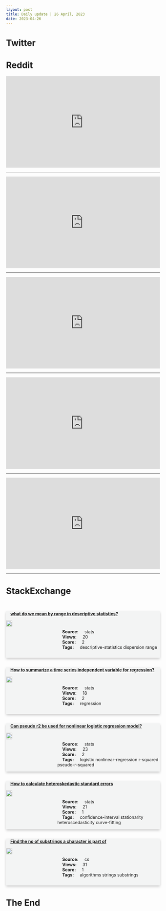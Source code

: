 ```yaml
---
layout: post
title: Daily update | 26 April, 2023
date: 2023-04-26
---
```


<script async src="https://platform.twitter.com/widgets.js" charset="utf-8"></script>


<script src='https://storage.ko-fi.com/cdn/scripts/overlay-widget.js'></script>
<script>
  kofiWidgetOverlay.draw('themldojo', {
    'type': 'floating-chat',
    'floating-chat.donateButton.text': 'Support me',
    'floating-chat.donateButton.background-color': '#f45d22',
    'floating-chat.donateButton.text-color': '#fff'
  });
</script>

# Twitter 

<blockquote class="twitter-tweet"><a href="https://twitter.com/RGVzoomin/status/1650737444223078400"></a></blockquote>

<blockquote class="twitter-tweet"><a href="https://twitter.com/AliHZaidiPTI/status/1650898390656466960"></a></blockquote>

<blockquote class="twitter-tweet"><a href="https://twitter.com/ylecun/status/1650798206283051009"></a></blockquote>

<blockquote class="twitter-tweet"><a href="https://twitter.com/_akhaliq/status/1650739852479004673"></a></blockquote>

<blockquote class="twitter-tweet"><a href="https://twitter.com/Parajulisaroj16/status/1650671992142708736"></a></blockquote>

<blockquote class="twitter-tweet"><a href="https://twitter.com/OpenAI/status/1650909329900580864"></a></blockquote>

<blockquote class="twitter-tweet"><a href="https://twitter.com/ylecun/status/1650914099511934977"></a></blockquote>

<blockquote class="twitter-tweet"><a href="https://twitter.com/kaggle/status/1650922973765705730"></a></blockquote>

<blockquote class="twitter-tweet"><a href="https://twitter.com/GoogleAI/status/1650929940626284544"></a></blockquote>

<blockquote class="twitter-tweet"><a href="https://twitter.com/huggingface/status/1650673726260928513"></a></blockquote>

# Reddit 

<iframe id="reddit-embed" src="https://www.redditmedia.com/r/datascience/comments/12ybr1x/how_do_you_handle_outliers_in_a_dataset_during?ref_source=embed&amp;ref=share&amp;embed=true" sandbox="allow-scripts allow-same-origin allow-popups" style="border: none;" height="300" width="100%" scrolling="yes"></iframe>
<hr style="width:100%;text-align:left;margin-left:0">
<iframe id="reddit-embed" src="https://www.redditmedia.com/r/MachineLearning/comments/12yad0w/a_cookbook_of_selfsupervised_learning_not_oc?ref_source=embed&amp;ref=share&amp;embed=true" sandbox="allow-scripts allow-same-origin allow-popups" style="border: none;" height="300" width="100%" scrolling="yes"></iframe>
<hr style="width:100%;text-align:left;margin-left:0">
<iframe id="reddit-embed" src="https://www.redditmedia.com/r/MachineLearning/comments/12yqhmo/n_microsoft_releases_synapseml_v011_with_support?ref_source=embed&amp;ref=share&amp;embed=true" sandbox="allow-scripts allow-same-origin allow-popups" style="border: none;" height="300" width="100%" scrolling="yes"></iframe>
<hr style="width:100%;text-align:left;margin-left:0">
<iframe id="reddit-embed" src="https://www.redditmedia.com/r/datascience/comments/12ynau2/4_months_of_being_an_unemployed_data_scientist?ref_source=embed&amp;ref=share&amp;embed=true" sandbox="allow-scripts allow-same-origin allow-popups" style="border: none;" height="300" width="100%" scrolling="yes"></iframe>
<hr style="width:100%;text-align:left;margin-left:0">
<iframe id="reddit-embed" src="https://www.redditmedia.com/r/MachineLearning/comments/12yk3ea/d_resources_for_deepening_knowledge_of?ref_source=embed&amp;ref=share&amp;embed=true" sandbox="allow-scripts allow-same-origin allow-popups" style="border: none;" height="300" width="100%" scrolling="yes"></iframe>
<hr style="width:100%;text-align:left;margin-left:0">

<style>
.card {
box-shadow: 0 4px 8px 0 rgba(0,0,0,0.2);
transition: 0.3s;
width: 100%;
background-color: #F3F4F4;
}
p{
    margin-left:  3em;
    padding-top: 1em;
}
.part2{
    display: grid;
    grid-template-columns: 1fr 3fr;
}
h4{
    margin: 1em;
}

.card:hover {
box-shadow: 0 8px 16px 0 rgba(0,0,0,0.2);
}
b {
padding: 2px 16px;
}
</style>
  
# StackExchange 


  <br>
  <div class="card">
  <h4><a href='https://stats.stackexchange.com/questions/614050/what-do-we-mean-by-range-in-descriptive-statistics'>what do we mean by range in descriptive statistics?</a></h4> 
  <div class="part2">
      <img src="https://cdn.sstatic.net/Sites/stats/Img/apple-touch-icon@2.png?v=344f57aa10cc" alt="Img missing!" style="width:40%">
      <p><b>Source:</b> stats<br><b>Views:</b> 20<br><b>Score:</b> 2<br><b>Tags:</b> <span class="badge badge-dark">descriptive-statistics</span> <span class="badge badge-dark">dispersion</span> <span class="badge badge-dark">range</span></p> 
  </div>
  </div>
      
  <br>
  <div class="card">
  <h4><a href='https://stats.stackexchange.com/questions/614136/how-to-summarize-a-time-series-independent-variable-for-regression'>How to summarize a time series independent variable for regression?</a></h4> 
  <div class="part2">
      <img src="https://cdn.sstatic.net/Sites/stats/Img/apple-touch-icon@2.png?v=344f57aa10cc" alt="Img missing!" style="width:40%">
      <p><b>Source:</b> stats<br><b>Views:</b> 18<br><b>Score:</b> 2<br><b>Tags:</b> <span class="badge badge-dark">regression</span></p> 
  </div>
  </div>
      
  <br>
  <div class="card">
  <h4><a href='https://stats.stackexchange.com/questions/614064/can-pseudo-r2-be-used-for-nonlinear-logistic-regression-model'>Can pseudo r2 be used for nonlinear logistic regression model?</a></h4> 
  <div class="part2">
      <img src="https://cdn.sstatic.net/Sites/stats/Img/apple-touch-icon@2.png?v=344f57aa10cc" alt="Img missing!" style="width:40%">
      <p><b>Source:</b> stats<br><b>Views:</b> 23<br><b>Score:</b> 2<br><b>Tags:</b> <span class="badge badge-dark">logistic</span> <span class="badge badge-dark">nonlinear-regression</span> <span class="badge badge-dark">r-squared</span> <span class="badge badge-dark">pseudo-r-squared</span></p> 
  </div>
  </div>
      
  <br>
  <div class="card">
  <h4><a href='https://stats.stackexchange.com/questions/614046/how-to-calculate-heteroskedastic-standard-errors'>How to calculate heteroskedastic standard errors</a></h4> 
  <div class="part2">
      <img src="https://cdn.sstatic.net/Sites/stats/Img/apple-touch-icon@2.png?v=344f57aa10cc" alt="Img missing!" style="width:40%">
      <p><b>Source:</b> stats<br><b>Views:</b> 21<br><b>Score:</b> 1<br><b>Tags:</b> <span class="badge badge-dark">confidence-interval</span> <span class="badge badge-dark">stationarity</span> <span class="badge badge-dark">heteroscedasticity</span> <span class="badge badge-dark">curve-fitting</span></p> 
  </div>
  </div>
      
  <br>
  <div class="card">
  <h4><a href='https://cs.stackexchange.com/questions/159818/find-the-no-of-substrings-a-character-is-part-of'>Find the no of substrings a character is part of</a></h4> 
  <div class="part2">
      <img src="https://cdn.sstatic.net/Sites/cs/Img/apple-touch-icon@2.png?v=324a3e0c2b03" alt="Img missing!" style="width:40%">
      <p><b>Source:</b> cs<br><b>Views:</b> 31<br><b>Score:</b> 1<br><b>Tags:</b> <span class="badge badge-dark">algorithms</span> <span class="badge badge-dark">strings</span> <span class="badge badge-dark">substrings</span></p> 
  </div>
  </div>
      
# The End